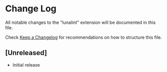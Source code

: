 # Change Log

All notable changes to the "lunalint" extension will be documented in this file.

Check [Keep a Changelog](http://keepachangelog.com/) for recommendations on how to structure this file.

## [Unreleased]

- Initial release